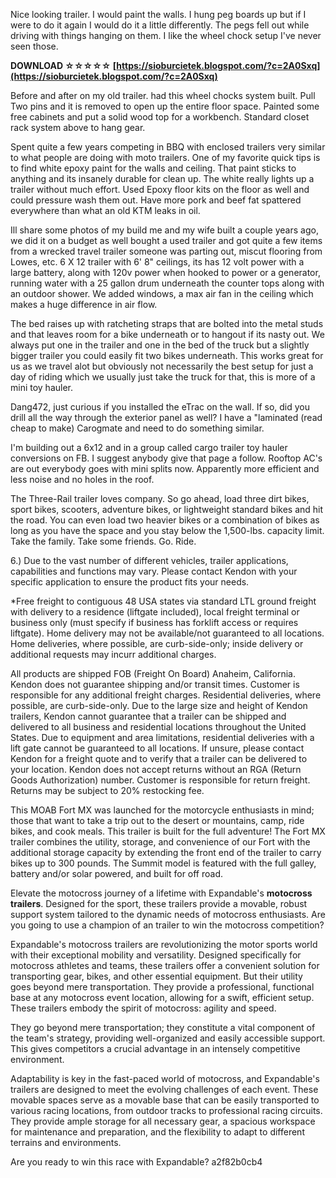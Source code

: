 
 
Nice looking trailer. I would paint the walls. I hung peg boards up but if I were to do it again I would do it a little differently. The pegs fell out while driving with things hanging on them. I like the wheel chock setup I've never seen those.
 
**DOWNLOAD ☆☆☆☆☆ [https://sioburcietek.blogspot.com/?c=2A0Sxq](https://sioburcietek.blogspot.com/?c=2A0Sxq)**


 
Before and after on my old trailer. had this wheel chocks system built. Pull Two pins and it is removed to open up the entire floor space. Painted some free cabinets and put a solid wood top for a workbench. Standard closet rack system above to hang gear.
 
Spent quite a few years competing in BBQ with enclosed trailers very similar to what people are doing with moto trailers. One of my favorite quick tips is to find white epoxy paint for the walls and ceiling. That paint sticks to anything and its insanely durable for clean up. The white really lights up a trailer without much effort. Used Epoxy floor kits on the floor as well and could pressure wash them out. Have more pork and beef fat spattered everywhere than what an old KTM leaks in oil.

Ill share some photos of my build me and my wife built a couple years ago, we did it on a budget as well bought a used trailer and got quite a few items from a wrecked travel trailer someone was parting out, miscut flooring from Lowes, etc. 6 X 12 trailer with 6' 8" ceilings, its has 12 volt power with a large battery, along with 120v power when hooked to power or a generator, running water with a 25 gallon drum underneath the counter tops along with an outdoor shower. We added windows, a max air fan in the ceiling which makes a huge difference in air flow.
 
The bed raises up with ratcheting straps that are bolted into the metal studs and that leaves room for a bike underneath or to hangout if its nasty out. We always put one in the trailer and one in the bed of the truck but a slightly bigger trailer you could easily fit two bikes underneath. This works great for us as we travel alot but obviously not necessarily the best setup for just a day of riding which we usually just take the truck for that, this is more of a mini toy hauler.
 
Dang472, just curious if you installed the eTrac on the wall. If so, did you drill all the way through the exterior panel as well? I have a "laminated (read cheap to make) Carogmate and need to do something similar.
 
I'm building out a 6x12 and in a group called cargo trailer toy hauler conversions on FB. I suggest anybody give that page a follow. Rooftop AC's are out everybody goes with mini splits now. Apparently more efficient and less noise and no holes in the roof.
 
The Three-Rail trailer loves company. So go ahead, load three dirt bikes, sport bikes, scooters, adventure bikes, or lightweight standard bikes and hit the road. You can even load two heavier bikes or a combination of bikes as long as you have the space and you stay below the 1,500-lbs. capacity limit. Take the family. Take some friends. Go. Ride.
 
6.) Due to the vast number of different vehicles, trailer applications, capabilities and functions may vary. Please contact Kendon with your specific application to ensure the product fits your needs.
 
\*Free freight to contiguous 48 USA states via standard LTL ground freight with delivery to a residence (liftgate included), local freight terminal or business only (must specify if business has forklift access or requires liftgate). Home delivery may not be available/not guaranteed to all locations. Home deliveries, where possible, are curb-side-only; inside delivery or additional requests may incurr additional charges.
 
All products are shipped FOB (Freight On Board) Anaheim, California. Kendon does not guarantee shipping and/or transit times. Customer is responsible for any additional freight charges. Residential deliveries, where possible, are curb-side-only. Due to the large size and height of Kendon trailers, Kendon cannot guarantee that a trailer can be shipped and delivered to all business and residential locations throughout the United States. Due to equipment and area limitations, residential deliveries with a lift gate cannot be guaranteed to all locations. If unsure, please contact Kendon for a freight quote and to verify that a trailer can be delivered to your location. Kendon does not accept returns without an RGA (Return Goods Authorization) number. Customer is responsible for return freight. Returns may be subject to 20% restocking fee.
 
This MOAB Fort MX was launched for the motorcycle enthusiasts in mind; those that want to take a trip out to the desert or mountains, camp, ride bikes, and cook meals. This trailer is built for the full adventure! The Fort MX trailer combines the utility, storage, and convenience of our Fort with the additional storage capacity by extending the front end of the trailer to carry bikes up to 300 pounds. The Summit model is featured with the full galley, battery and/or solar powered, and built for off road.
 
Elevate the motocross journey of a lifetime with Expandable's **motocross trailers**. Designed for the sport, these trailers provide a movable, robust support system tailored to the dynamic needs of motocross enthusiasts. Are you going to use a champion of an trailer to win the motocross competition?
 
Expandable's motocross trailers are revolutionizing the motor sports world with their exceptional mobility and versatility. Designed specifically for motocross athletes and teams, these trailers offer a convenient solution for transporting gear, bikes, and other essential equipment. But their utility goes beyond mere transportation. They provide a professional, functional base at any motocross event location, allowing for a swift, efficient setup. These trailers embody the spirit of motocross: agility and speed.
 
They go beyond mere transportation; they constitute a vital component of the team's strategy, providing well-organized and easily accessible support. This gives competitors a crucial advantage in an intensely competitive environment.
 
Adaptability is key in the fast-paced world of motocross, and Expandable's trailers are designed to meet the evolving challenges of each event. These movable spaces serve as a movable base that can be easily transported to various racing locations, from outdoor tracks to professional racing circuits. They provide ample storage for all necessary gear, a spacious workspace for maintenance and preparation, and the flexibility to adapt to different terrains and environments.  
  
Are you ready to win this race with Expandable?
 a2f82b0cb4
 
